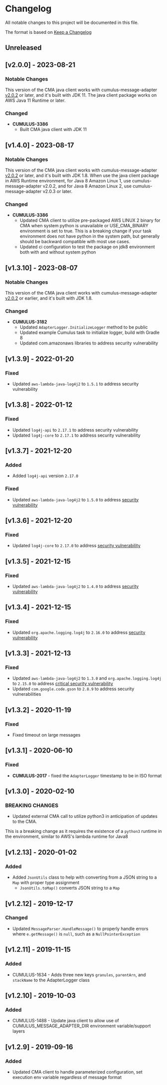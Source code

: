 # Changelog

All notable changes to this project will be documented in this file.

The format is based on [Keep a Changelog](http://keepachangelog.com/en/1.0.0/)

## Unreleased

## [v2.0.0] - 2023-08-21

### Notable Changes

This version of the CMA java client works with cumulus-message-adapter
[v2.0.2](https://github.com/nasa/cumulus-message-adapter/releases/tag/v2.0.2) or later,
and it's built with JDK 11.  The java client package works on AWS Java 11 Runtime or later.

### Changed

- **CUMULUS-3386**
  - Built CMA java client with JDK 11

## [v1.4.0] - 2023-08-17

### Notable Changes

This version of the CMA java client works with cumulus-message-adapter
[v2.0.2](https://github.com/nasa/cumulus-message-adapter/releases/tag/v2.0.2) or later,
and it's built with JDK 1.8.  When use the java client package in AWS Runtime environment,
for Java 8 Amazon Linux 1, use cumulus-message-adapter v2.0.2,
and for Java 8 Amazon Linux 2, use cumulus-message-adapter v2.0.3 or later.

### Changed

- **CUMULUS-3386**
  - Updated CMA client to utilize pre-packaged AWS LINUX 2 binary for CMA when system python is unavailable or
  USE_CMA_BINARY environment is set to true. This is a breaking change if your task environment does not have
  python in the system path, but generally should be backward compatible with most use cases.
  - Updated ci configuration to test the package on jdk8 environment both with and without system python

## [v1.3.10] - 2023-08-07

### Notable Changes

This version of the CMA java client works with cumulus-message-adapter
[v2.0.2](https://github.com/nasa/cumulus-message-adapter/releases/tag/v2.0.2) or earlier,
and it's built with JDK 1.8.

### Changed

- **CUMULUS-3182**
  - Updated `AdapterLogger.InitializeLogger` method to be public
  - Updated example Cumulus task to initialize logger, build with Gradle 8
  - Updated com.amazonaws libraries to address security vulnerability

## [v1.3.9] - 2022-01-20

### Fixed

- Updated `aws-lambda-java-log4j2` to `1.5.1` to address security vulnerability

## [v1.3.8] - 2022-01-12

### Fixed

- Updated `log4j-api` to `2.17.1` to address security vulnerability
- Updated `log4j-core` to `2.17.1` to address security vulnerability

## [v1.3.7] - 2021-12-20

### Added

- Added `log4j-api` version `2.17.0`

### Fixed

- Updated `aws-lambda-java-log4j2` to `1.5.0` to address [security vulnerability](https://nvd.nist.gov/vuln/detail/CVE-2021-45105)

## [v1.3.6] - 2021-12-20

### Fixed

- Updated `log4j-core` to `2.17.0` to address [security vulnerability](https://nvd.nist.gov/vuln/detail/CVE-2021-45105)

## [v1.3.5] - 2021-12-15

### Fixed

- Updated `aws-lambda-java-log4j2` to `1.4.0` to address [security vulnerability](https://github.com/advisories/GHSA-jfh8-c2jp-5v3q)

## [v1.3.4] - 2021-12-15

### Fixed

- Updated `org.apache.logging.log4j` to `2.16.0` to address [security vulnerability](https://github.com/advisories/GHSA-jfh8-c2jp-5v3q)

## [v1.3.3] - 2021-12-13

### Fixed

- Updated `aws-lambda-java-log4j2` to `1.3.0` and `org.apache.logging.log4j` to `2.15.0` to address [critical security vulnerability](https://cve.mitre.org/cgi-bin/cvename.cgi?name=CVE-2021-44228)
- Updated `com.google.code.gson` to `2.8.9` to address security vulnerabilities

## [v1.3.2] - 2020-11-19

### Fixed

- Fixed timeout on large messages

## [v1.3.1] - 2020-06-10

### Fixed

- **CUMULUS-2017** - fixed the `AdapterLogger` timestamp to be in ISO format

## [v1.3.0] - 2020-02-10

### BREAKING CHANGES

- Updated external CMA call to utilize python3 in anticipation of updates to the CMA.

This is a breaking change as it requires the existence of a `python3` runtime in the environment, similar to AWS's lambda runtime for Java8

## [v1.2.13] - 2020-01-02

### Added

- Added `JsonUtils` class to help with converting from a JSON string to a `Map` with proper type assignment
  - `JsonUtils.toMap()` converts JSON string to a `Map`

## [v1.2.12] - 2019-12-17

### Changed

- Updated `MessageParser.HandleMessage()` to properly handle errors where `e.getMessage()` is `null`, such as a `NullPointerException`

## [v1.2.11] - 2019-11-15

### Added

- CUMULUS-1634 - Adds three new keys `granules`, `parentArn`, and `stackName` to the AdapterLogger class

## [v1.2.10] - 2019-10-03

### Added

- CUMULUS-1488 - Update java client to allow use of CUMULUS_MESSAGE_ADAPTER_DIR environment variable/support layers

## [v1.2.9] - 2019-09-16

### Added

- Updated CMA client to handle parameterized configuration, set execution env variable regardless of message format
